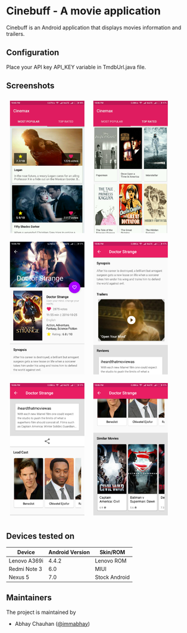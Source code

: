 # Cinebuff - A movie application
Cinebuff is an Android application that displays movies information and trailers.

## Configuration
Place your API key API_KEY variable in TmdbUrl.java file.

## Screenshots

<img src="docs/screenshots/image1.jpg" width="200" style="padding:10px;"/>
<img src="docs/screenshots/image2.jpg" width="200" style="padding:10px;"/>
<img src="docs/screenshots/image3.png" width="200" style="padding:10px;"/>
<img src="docs/screenshots/image4.png" width="200" style="padding:10px;"/>
<img src="docs/screenshots/image5.png" width="200" style="padding:10px;"/>
<img src="docs/screenshots/image6.png" width="200" style="padding:10px;"/>

## Devices tested on
| Device     | Android Version   | Skin/ROM |
|------------|:------------------|----------|
| Lenovo A369i | 4.4.2| Lenovo ROM |
| Redmi Note 3| 6.0|MIUI|
| Nexus 5| 7.0| Stock Android|

## Maintainers
The project is maintained by
- Abhay Chauhan ([@immabhay](https://github.com/immabhay))
